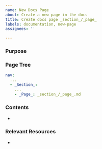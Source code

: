 ```yaml
---
name: New Docs Page
about: Create a new page in the docs
title: Create docs page _section_/_page_
labels: documentation, new-page
assignees: ''

---
```


### Purpose


### Page Tree
```yml
nav:
  ...
  - _Section_:
    ...
    - _Page_: _section_/_page_.md
```

### Contents
- 

### Relevant Resources
-
